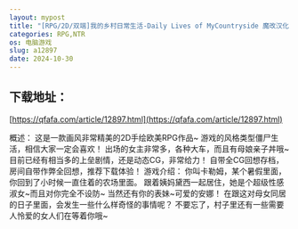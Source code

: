 ```yaml
---
layout: mypost
title: "[RPG/2D/双端]我的乡村日常生活-Daily Lives of MyCountryside 魔改汉化"
categories: RPG,NTR
os: 电脑游戏
slug: a12897
date: 2024-10-30
---
```


## 下载地址：

[https://qfafa.com/article/12897.html](https://qfafa.com/article/12897.html)

概述：
这是一款画风非常精美的2D手绘欧美RPG作品~
游戏的风格类型僵尸生活，相信大家一定会喜欢！
出场的女主非常多，各种大车，而且有母娘亲子丼哦~
目前已经有相当多的上垒剧情，还是动态CG，非常给力！
自带全CG回想存档，房间自带作弊全回想，推荐下载体验！
游戏介绍：
你叫卡勒姆，某个暑假里面，你回到了小时候一直住着的农场里面。
跟着姨妈黛西一起居住，她是个超级性感淑女~而且对你完全不设防~
当然还有你的表妹~可爱的安娜！
在跟这对母女同居的日子里面，会发生一些什么样奇怪的事情呢？
不要忘了，村子里还有一些需要人怜爱的女人们在等着你哦~